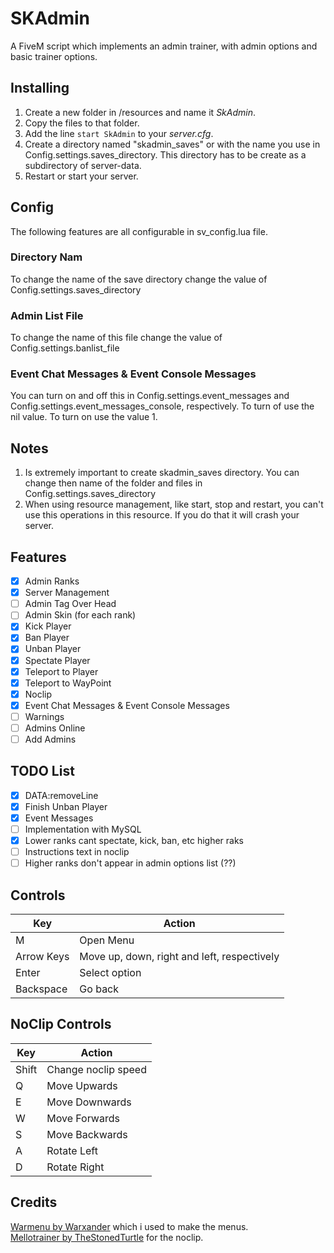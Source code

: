 # SKAdmin
A FiveM script which implements an admin trainer, with admin options and basic trainer options.

## Installing
1. Create a new folder in /resources and name it *SkAdmin*.
2. Copy the files to that folder.
3. Add the line ```start SkAdmin``` to your *server.cfg*.
4. Create a directory named "skadmin_saves" or with the name you use in Config.settings.saves_directory. This directory has to be create as a subdirectory of server-data.
4. Restart or start your server.

## Config
The following features are all configurable in sv_config.lua file.

### Directory Nam
To change the name of the save directory change the value of Config.settings.saves_directory

### Admin List File
To change the name of this file change the value of Config.settings.banlist_file

### Event Chat Messages & Event Console Messages
You can turn on and off this in Config.settings.event_messages and Config.settings.event_messages_console, respectively.
To turn of use the nil value. To turn on use the value 1.

## Notes
1. Is extremely important to create skadmin_saves directory. You can change then name of the folder and files in Config.settings.saves_directory
2. When using resource management, like start, stop and restart, you can't use this operations in this resource. If you do that it will crash your server.

## Features
- [X] Admin Ranks
- [X] Server Management
- [ ] Admin Tag Over Head
- [ ] Admin Skin (for each rank)
- [X] Kick Player
- [X] Ban Player
- [X] Unban Player
- [X] Spectate Player
- [X] Teleport to Player
- [X] Teleport to WayPoint
- [X] Noclip
- [X] Event Chat Messages & Event Console Messages
- [ ] Warnings
- [ ] Admins Online
- [ ] Add Admins

## TODO List
- [X] DATA:removeLine
- [X] Finish Unban Player
- [X] Event Messages
- [ ] Implementation with MySQL
- [X] Lower ranks cant spectate, kick, ban, etc higher raks
- [ ] Instructions text in noclip
- [ ] Higher ranks don't appear in admin options list (??)

## Controls
| Key        | Action                                      |
|------------|---------------------------------------------|
| M          | Open Menu                                   |
| Arrow Keys | Move up, down, right and left, respectively |
| Enter      | Select option                               |
| Backspace  | Go back                                     |

## NoClip Controls
| Key   | Action              |
|-------|---------------------|
| Shift | Change noclip speed |
| Q     | Move Upwards        |
| E     | Move Downwards      |
| W     | Move Forwards       |
| S     | Move Backwards      |
| A     | Rotate Left         |
| D     | Rotate Right        |

## Credits
[Warmenu by Warxander](https://github.com/adikanchukov/warmenu) which i used to make the menus.  
[Mellotrainer by TheStonedTurtle](https://github.com/TheStonedTurtle/mellotrainer) for the noclip.  
